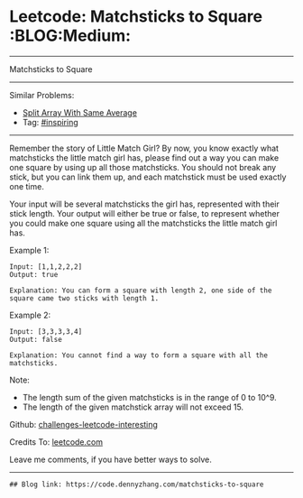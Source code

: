 # Leetcode: Matchsticks to Square     :BLOG:Medium:


---

Matchsticks to Square  

---

Similar Problems:  
-   [Split Array With Same Average](https://code.dennyzhang.com/split-array-with-same-average)
-   Tag: [#inspiring](https://code.dennyzhang.com/tag/inspiring)

---

Remember the story of Little Match Girl? By now, you know exactly what matchsticks the little match girl has, please find out a way you can make one square by using up all those matchsticks. You should not break any stick, but you can link them up, and each matchstick must be used exactly one time.  

Your input will be several matchsticks the girl has, represented with their stick length. Your output will either be true or false, to represent whether you could make one square using all the matchsticks the little match girl has.  

Example 1:  

    Input: [1,1,2,2,2]
    Output: true
    
    Explanation: You can form a square with length 2, one side of the square came two sticks with length 1.

Example 2:  

    Input: [3,3,3,3,4]
    Output: false
    
    Explanation: You cannot find a way to form a square with all the matchsticks.

Note:  
-   The length sum of the given matchsticks is in the range of 0 to 10^9.
-   The length of the given matchstick array will not exceed 15.

Github: [challenges-leetcode-interesting](https://github.com/DennyZhang/challenges-leetcode-interesting/tree/master/matchsticks-to-square)  

Credits To: [leetcode.com](https://leetcode.com/problems/matchsticks-to-square/description/)  

Leave me comments, if you have better ways to solve.  

---

    ## Blog link: https://code.dennyzhang.com/matchsticks-to-square